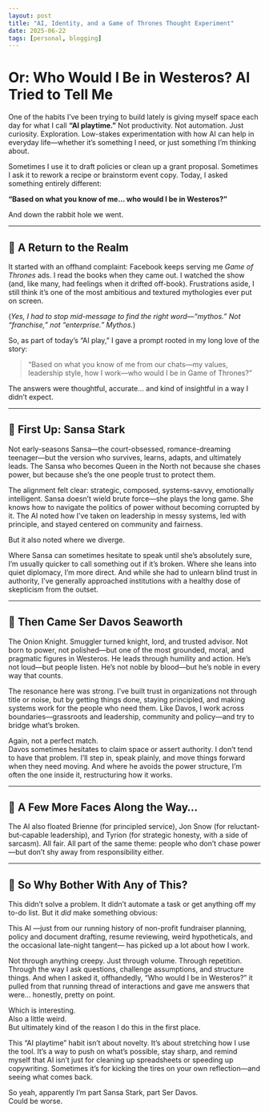 ```yaml
---
layout: post
title: "AI, Identity, and a Game of Thrones Thought Experiment"
date: 2025-06-22
tags: [personal, blogging]
---
```


# Or: Who Would I Be in Westeros? AI Tried to Tell Me

One of the habits I’ve been trying to build lately is giving myself space each day for what I call **“AI playtime.”** Not productivity. Not automation. Just curiosity. Exploration. Low-stakes experimentation with how AI can help in everyday life—whether it’s something I need, or just something I’m thinking about.

Sometimes I use it to draft policies or clean up a grant proposal. Sometimes I ask it to rework a recipe or brainstorm event copy. Today, I asked something entirely different:

**“Based on what you know of me… who would I be in Westeros?”**

And down the rabbit hole we went.

---

## 📜 A Return to the Realm

It started with an offhand complaint: Facebook keeps serving me *Game of Thrones* ads. I read the books when they came out. I watched the show (and, like many, had feelings when it drifted off-book). Frustrations aside, I still think it’s one of the most ambitious and textured mythologies ever put on screen.

(*Yes, I had to stop mid-message to find the right word—“mythos.” Not “franchise,” not “enterprise.” Mythos.*)

So, as part of today’s “AI play,” I gave a prompt rooted in my long love of the story:

> “Based on what you know of me from our chats—my values, leadership style, how I work—who would I be in Game of Thrones?”

The answers were thoughtful, accurate… and kind of insightful in a way I didn’t expect.

---

## 👑 First Up: Sansa Stark

Not early-seasons Sansa—the court-obsessed, romance-dreaming teenager—but the version who survives, learns, adapts, and ultimately leads. The Sansa who becomes Queen in the North not because she chases power, but because she’s the one people trust to protect them.

The alignment felt clear: strategic, composed, systems-savvy, emotionally intelligent. Sansa doesn’t wield brute force—she plays the long game. She knows how to navigate the politics of power without becoming corrupted by it. The AI noted how I’ve taken on leadership in messy systems, led with principle, and stayed centered on community and fairness.

But it also noted where we diverge.

Where Sansa can sometimes hesitate to speak until she’s absolutely sure, I’m usually quicker to call something out if it’s broken. Where she leans into quiet diplomacy, I’m more direct. And while she had to unlearn blind trust in authority, I’ve generally approached institutions with a healthy dose of skepticism from the outset.

---

## 🧅 Then Came Ser Davos Seaworth

The Onion Knight. Smuggler turned knight, lord, and trusted advisor. Not born to power, not polished—but one of the most grounded, moral, and pragmatic figures in Westeros. He leads through humility and action. He’s not loud—but people listen. He’s not noble by blood—but he’s noble in every way that counts.

The resonance here was strong. I’ve built trust in organizations not through title or noise, but by getting things done, staying principled, and making systems work for the people who need them. Like Davos, I work across boundaries—grassroots and leadership, community and policy—and try to bridge what’s broken.

Again, not a perfect match.  
Davos sometimes hesitates to claim space or assert authority. I don’t tend to have that problem. I’ll step in, speak plainly, and move things forward when they need moving. And where he avoids the power structure, I’m often the one inside it, restructuring how it works.

---

## 🧠 A Few More Faces Along the Way…

The AI also floated Brienne (for principled service), Jon Snow (for reluctant-but-capable leadership), and Tyrion (for strategic honesty, with a side of sarcasm). All fair. All part of the same theme: people who don’t chase power—but don’t shy away from responsibility either.

---

## 🎯 So Why Bother With Any of This?

This didn’t solve a problem. It didn’t automate a task or get anything off my to-do list. But it *did* make something obvious:

This AI —just from our running history of non-profit fundraiser planning, policy and document drafting, resume reviewing, weird hypotheticals, and the occasional late-night tangent— has picked up a lot about how I work.

Not through anything creepy. Just through volume. Through repetition. Through the way I ask questions, challenge assumptions, and structure things. And when I asked it, offhandedly, “Who would I be in Westeros?” it pulled from that running thread of interactions and gave me answers that were… honestly, pretty on point.

Which is interesting.  
Also a little weird.  
But ultimately kind of the reason I do this in the first place.

This “AI playtime” habit isn’t about novelty. It’s about stretching how I use the tool. It’s a way to push on what’s possible, stay sharp, and remind myself that AI isn’t just for cleaning up spreadsheets or speeding up copywriting. Sometimes it’s for kicking the tires on your own reflection—and seeing what comes back.

So yeah, apparently I’m part Sansa Stark, part Ser Davos.  
Could be worse.  
